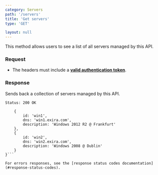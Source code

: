 ```yaml
---
category: Servers
path: '/servers'
title: 'Get servers'
type: 'GET'

layout: null
---
```


This method allows users to see a list of all servers managed by this API.

### Request

* The headers must include a **[valid authentication token](#authentication)**.

### Response

Sends back a collection of servers managed by this API.

```Status: 200 OK```
```{
    {
        id: 'win1',
        dns: 'win1.exira.com',
        description: 'Windows 2012 R2 @ Frankfurt'
    },
    {
        id: 'win2',
        dns: 'win2.exira.com',
        description: 'Windows 2008 @ Dublin'
    }
}```

For errors responses, see the [response status codes documentation](#response-status-codes).
